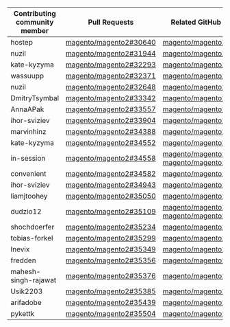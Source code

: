 | Contributing community member | Pull Requests | Related GitHub Issues |
| ------- | ------- | ------- |
| hostep | [magento/magento2#30640](https://github.com/magento/magento2/pull/30640) |  [magento/magento2#30607](https://github.com/magento/magento2/issues/30607) |
| nuzil | [magento/magento2#31944](https://github.com/magento/magento2/pull/31944) |  [magento/magento2#31947](https://github.com/magento/magento2/issues/31947) |
| kate-kyzyma | [magento/magento2#32293](https://github.com/magento/magento2/pull/32293) |  [magento/magento2#32378](https://github.com/magento/magento2/issues/32378) |
| wassuupp | [magento/magento2#32371](https://github.com/magento/magento2/pull/32371) |  [magento/magento2#33767](https://github.com/magento/magento2/issues/33767) |
| nuzil | [magento/magento2#32648](https://github.com/magento/magento2/pull/32648) |  [magento/magento2#32649](https://github.com/magento/magento2/issues/32649) |
| DmitryTsymbal | [magento/magento2#33342](https://github.com/magento/magento2/pull/33342) |  [magento/magento2#33344](https://github.com/magento/magento2/issues/33344) |
| AnnaAPak | [magento/magento2#33557](https://github.com/magento/magento2/pull/33557) |  [magento/magento2#33692](https://github.com/magento/magento2/issues/33692) |
| ihor-sviziev | [magento/magento2#33904](https://github.com/magento/magento2/pull/33904) |  [magento/magento2#33929](https://github.com/magento/magento2/issues/33929) |
| marvinhinz | [magento/magento2#34388](https://github.com/magento/magento2/pull/34388) |  [magento/magento2#35150](https://github.com/magento/magento2/issues/35150) |
| kate-kyzyma | [magento/magento2#34552](https://github.com/magento/magento2/pull/34552) |  [magento/magento2#34631](https://github.com/magento/magento2/issues/34631) |
| in-session | [magento/magento2#34558](https://github.com/magento/magento2/pull/34558) |  [magento/magento2#34563](https://github.com/magento/magento2/issues/34563) [magento/magento2#34595](https://github.com/magento/magento2/issues/34595) |
| convenient | [magento/magento2#34582](https://github.com/magento/magento2/pull/34582) |  [magento/magento2#34988](https://github.com/magento/magento2/issues/34988) |
| ihor-sviziev | [magento/magento2#34943](https://github.com/magento/magento2/pull/34943) |  [magento/magento2#34942](https://github.com/magento/magento2/issues/34942) |
| liamjtoohey | [magento/magento2#35050](https://github.com/magento/magento2/pull/35050) |  [magento/magento2#35180](https://github.com/magento/magento2/issues/35180) |
| dudzio12 | [magento/magento2#35109](https://github.com/magento/magento2/pull/35109) |  [magento/magento2#35108](https://github.com/magento/magento2/issues/35108) [magento/magento2#35128](https://github.com/magento/magento2/issues/35128) |
| shochdoerfer | [magento/magento2#35234](https://github.com/magento/magento2/pull/35234) |  [magento/magento2#35315](https://github.com/magento/magento2/issues/35315) |
| tobias-forkel | [magento/magento2#35299](https://github.com/magento/magento2/pull/35299) |  [magento/magento2#35458](https://github.com/magento/magento2/issues/35458) |
| Inevix | [magento/magento2#35349](https://github.com/magento/magento2/pull/35349) |  [magento/magento2#35480](https://github.com/magento/magento2/issues/35480) |
| fredden | [magento/magento2#35356](https://github.com/magento/magento2/pull/35356) |  [magento/magento2#35587](https://github.com/magento/magento2/issues/35587) |
| mahesh-singh-rajawat | [magento/magento2#35376](https://github.com/magento/magento2/pull/35376) |  [magento/magento2#35204](https://github.com/magento/magento2/issues/35204) |
| Usik2203 | [magento/magento2#35385](https://github.com/magento/magento2/pull/35385) |  [magento/magento2#35386](https://github.com/magento/magento2/issues/35386) |
| arifadobe | [magento/magento2#35439](https://github.com/magento/magento2/pull/35439) |  [magento/magento2#35506](https://github.com/magento/magento2/issues/35506) |
| pykettk | [magento/magento2#35504](https://github.com/magento/magento2/pull/35504) |  [magento/magento2#35505](https://github.com/magento/magento2/issues/35505) |